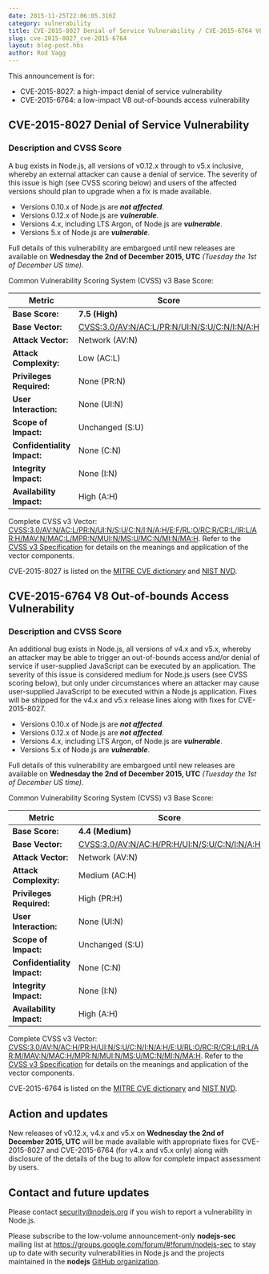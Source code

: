 ```yaml
---
date: 2015-11-25T22:06:05.316Z
category: vulnerability
title: CVE-2015-8027 Denial of Service Vulnerability / CVE-2015-6764 V8 Out-of-bounds Access Vulnerability
slug: cve-2015-8027_cve-2015-6764
layout: blog-post.hbs
author: Rod Vagg
---
```


This announcement is for:

* CVE-2015-8027: a high-impact denial of service vulnerability
* CVE-2015-6764: a low-impact V8 out-of-bounds access vulnerability

## CVE-2015-8027 Denial of Service Vulnerability

### Description and CVSS Score

A bug exists in Node.js, all versions of v0.12.x through to v5.x inclusive, whereby an external attacker can cause a denial of service. The severity of this issue is high (see CVSS scoring below) and users of the affected versions should plan to upgrade when a fix is made available.

* Versions 0.10.x of Node.js are ***not affected***.
* Versions 0.12.x of Node.js are ***vulnerable***.
* Versions 4.x, including LTS Argon, of Node.js are ***vulnerable***.
* Versions 5.x of Node.js are ***vulnerable***.

Full details of this vulnerability are embargoed until new releases are available on **Wednesday the 2nd of December 2015, UTC** _(Tuesday the 1st of December US time)_.

Common Vulnerability Scoring System (CVSS) v3 Base Score:

| Metric                      | Score                                                                                                                                  |
|-----------------------------|----------------------------------------------------------------------------------------------------------------------------------------|
| **Base Score:**             | **7.5 (High)**                                                                                                                         |
| **Base Vector:**            | [CVSS:3.0/AV:N/AC:L/PR:N/UI:N/S:U/C:N/I:N/A:H](https://www.first.org/cvss/calculator/3.0#CVSS:3.0/AV:N/AC:L/PR:N/UI:N/S:U/C:N/I:N/A:H) |
| **Attack Vector:**          | Network (AV:N)                                                                                                                         |
| **Attack Complexity:**      | Low (AC:L)                                                                                                                             |
| **Privileges Required:**    | None (PR:N)                                                                                                                            |
| **User Interaction:**       | None (UI:N)                                                                                                                            |
| **Scope of Impact:**        | Unchanged (S:U)                                                                                                                        |
| **Confidentiality Impact:** | None (C:N)                                                                                                                             |
| **Integrity Impact:**       | None (I:N)                                                                                                                             |
| **Availability Impact:**    | High (A:H)                                                                                                                             |

Complete CVSS v3 Vector: [CVSS:3.0/AV:N/AC:L/PR:N/UI:N/S:U/C:N/I:N/A:H/E:F/RL:O/RC:R/CR:L/IR:L/AR:H/MAV:N/MAC:L/MPR:N/MUI:N/MS:U/MC:N/MI:N/MA:H](https://www.first.org/cvss/calculator/3.0#CVSS:3.0/AV:N/AC:L/PR:N/UI:N/S:U/C:N/I:N/A:H/E:F/RL:O/RC:R/CR:L/IR:L/AR:H/MAV:N/MAC:L/MPR:N/MUI:N/MS:U/MC:N/MI:N/MA:H). Refer to the [CVSS v3 Specification](https://www.first.org/cvss/specification-document) for details on the meanings and application of the vector components.

CVE-2015-8027 is listed on the [MITRE CVE dictionary](https://cve.mitre.org/cgi-bin/cvename.cgi?name=CVE-2015-8027) and [NIST NVD](https://web.nvd.nist.gov/view/vuln/detail?vulnId=CVE-2015-8027).

## CVE-2015-6764 V8 Out-of-bounds Access Vulnerability

### Description and CVSS Score

An additional bug exists in Node.js, all versions of v4.x and v5.x, whereby an attacker may be able to trigger an out-of-bounds access and/or denial of service if user-supplied JavaScript can be executed by an application. The severity of this issue is considered medium for Node.js users (see CVSS scoring below), but only under circumstances where an attacker may cause user-supplied JavaScript to be executed within a Node.js application. Fixes will be shipped for the v4.x and v5.x release lines along with fixes for CVE-2015-8027.

* Versions 0.10.x of Node.js are ***not affected***.
* Versions 0.12.x of Node.js are ***not affected***.
* Versions 4.x, including LTS Argon, of Node.js are ***vulnerable***.
* Versions 5.x of Node.js are ***vulnerable***.

Full details of this vulnerability are embargoed until new releases are available on **Wednesday the 2nd of December 2015, UTC** _(Tuesday the 1st of December US time)_.

Common Vulnerability Scoring System (CVSS) v3 Base Score:

| Metric                      | Score                                                                                                                                  |
|-----------------------------|----------------------------------------------------------------------------------------------------------------------------------------|
| **Base Score:**             | **4.4 (Medium)**                                                                                                                       |
| **Base Vector:**            | [CVSS:3.0/AV:N/AC:H/PR:H/UI:N/S:U/C:N/I:N/A:H](https://www.first.org/cvss/calculator/3.0#CVSS:3.0/AV:N/AC:H/PR:H/UI:N/S:U/C:N/I:N/A:H) |
| **Attack Vector:**          | Network (AV:N)                                                                                                                         |
| **Attack Complexity:**      | Medium (AC:H)                                                                                                                          |
| **Privileges Required:**    | High (PR:H)                                                                                                                            |
| **User Interaction:**       | None (UI:N)                                                                                                                            |
| **Scope of Impact:**        | Unchanged (S:U)                                                                                                                        |
| **Confidentiality Impact:** | None (C:N)                                                                                                                             |
| **Integrity Impact:**       | None (I:N)                                                                                                                             |
| **Availability Impact:**    | High (A:H)                                                                                                                             |

Complete CVSS v3 Vector: [CVSS:3.0/AV:N/AC:H/PR:H/UI:N/S:U/C:N/I:N/A:H/E:U/RL:O/RC:R/CR:L/IR:L/AR:M/MAV:N/MAC:H/MPR:N/MUI:N/MS:U/MC:N/MI:N/MA:H](https://www.first.org/cvss/calculator/3.0#CVSS:3.0/AV:N/AC:H/PR:H/UI:N/S:U/C:N/I:N/A:H/E:U/RL:O/RC:R/CR:L/IR:L/AR:M/MAV:N/MAC:H/MPR:N/MUI:N/MS:U/MC:N/MI:N/MA:H). Refer to the [CVSS v3 Specification](https://www.first.org/cvss/specification-document) for details on the meanings and application of the vector components.

CVE-2015-6764 is listed on the [MITRE CVE dictionary](https://cve.mitre.org/cgi-bin/cvename.cgi?name=CVE-2015-6764) and [NIST NVD](https://web.nvd.nist.gov/view/vuln/detail?vulnId=CVE-2015-6764).

## Action and updates

New releases of v0.12.x, v4.x and v5.x on **Wednesday the 2nd of December 2015, UTC** will be made available with appropriate fixes for CVE-2015-8027 and CVE-2015-6764 (for v4.x and v5.x only) along with disclosure of the details of the bug to allow for complete impact assessment by users.

## Contact and future updates

Please contact security@nodejs.org if you wish to report a vulnerability in Node.js.

Please subscribe to the low-volume announcement-only **nodejs-sec** mailing list at https://groups.google.com/forum/#!forum/nodejs-sec to stay up to date with security vulnerabilities in Node.js and the projects maintained in the **nodejs** [GitHub organization](http://github.com/nodejs/).
